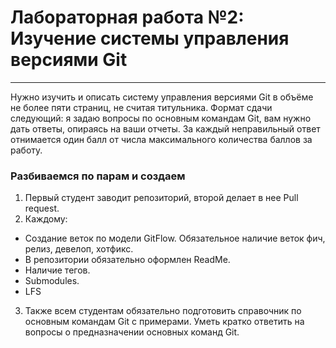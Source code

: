 # Лабораторная работа №2: Изучение системы управления версиями Git
--------
Нужно изучить и описать систему управления версиями Git в объёме не более пяти страниц, не считая титульника. Формат сдачи следующий: я задаю вопросы по основным командам Git, вам нужно дать ответы, опираясь на ваши отчеты.
За каждый неправильный ответ отнимается один балл от числа максимального количества баллов за работу.

### Разбиваемся по парам и создаем

1) Первый студент заводит репозиторий, второй делает в нее Pull request.
2) Каждому:
  * Создание веток по модели GitFlow. Обязательное наличие веток фич, релиз, девелоп, хотфикс.
  * В репозитории обязательно оформлен ReadMe.
  * Наличие тегов.
  * Submodules.
  * LFS
 3) Также всем студентам обязательно подготовить справочник по основным командам Git с примерами. Уметь кратко ответить на вопросы о предназначении основных команд Git.
